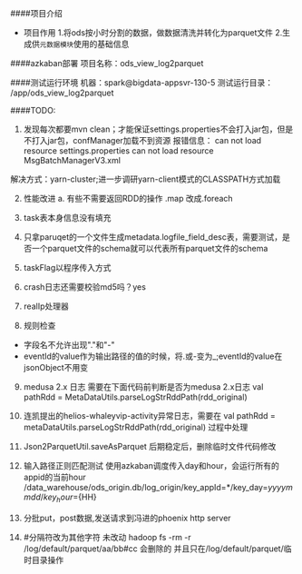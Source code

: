 ####项目介绍
* 项目作用
1.将ods按小时分割的数据，做数据清洗并转化为parquet文件
2.生成供`元数据模块`使用的基础信息


####azkaban部署
项目名称：ods_view_log2parquet

####测试运行环境
机器：spark@bigdata-appsvr-130-5
测试运行目录： /app/ods_view_log2parquet

####TODO:
1. 发现每次都要mvn clean；才能保证settings.properties不会打入jar包，但是不打入jar包，confManager加载不到资源
报错信息：
can not load resource settings.properties
can not load resource MsgBatchManagerV3.xml

解决方式：yarn-cluster;进一步调研yarn-client模式的CLASSPATH方式加载

2. 性能改进
a. 有些不需要返回RDD的操作
.map 改成.foreach

3. task表本身信息没有填充

4. 只拿paruqet的一个文件生成metadata.logfile_field_desc表，需要测试，是否一个parquet文件的schema就可以代表所有parquet文件的schema

5. taskFlag以程序传入方式

6. crash日志还需要校验md5吗？yes

7. realIp处理器

8. 规则检查
* 字段名不允许出现"."和"-"
* eventId的value作为输出路径的值的时候，将.或-变为_;eventId的value在jsonObject不用变

9. medusa 2.x 日志
需要在下面代码前判断是否为medusa 2.x日志
 val pathRdd = MetaDataUtils.parseLogStrRddPath(rdd_original)
 
10. 连凯提出的helios-whaleyvip-activity异常日志，需要在
val pathRdd = metaDataUtils.parseLogStrRddPath(rdd_original)
过程中处理

11. Json2ParquetUtil.saveAsParquet 后期稳定后，删除临时文件代码修改

12. 输入路径正则匹配测试
 使用azkaban调度传入day和hour，会运行所有的appid的当前hour
 /data_warehouse/ods_origin.db/log_origin/key_appId=*/key_day=${yyyymmdd}/key_hour=${HH}
 
13. 分批put，post数据,发送请求到冯进的phoenix http server
 

14. #分隔符改为其他字符
未改动 
hadoop fs -rm -r /log/default/parquet/aa/bb#cc 会删除的
并且只在/log/default/parquet/临时目录操作
